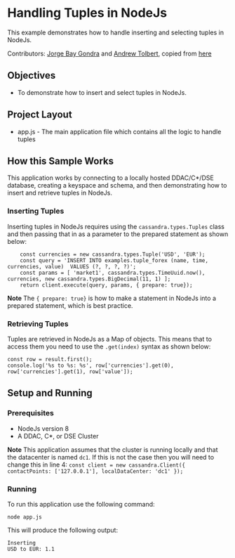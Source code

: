 # Handling Tuples in NodeJs
This example demonstrates how to handle inserting and selecting tuples in NodeJs.

Contributors: [Jorge Bay Gondra](https://github.com/jorgebay) and [Andrew Tolbert](https://github.com/tolbertam), copied from [here](https://github.com/datastax/nodejs-driver/blob/master/examples/tuple/tuple-insert-select.js)

## Objectives

* To demonstrate how to insert and select tuples in NodeJs.
  
## Project Layout

* app.js - The main application file which contains all the logic to handle tuples

## How this Sample Works
This application works by connecting to a locally hosted DDAC/C*/DSE database, creating a keyspace and schema, and then demonstrating how to insert and retrieve tuples in NodeJs.

### Inserting Tuples
Inserting tuples in NodeJs requires using the `cassandra.types.Tuples` class and then passing that in as a parameter to the prepared statement as shown below:

```    // Create a new instance of a Tuple
    const currencies = new cassandra.types.Tuple('USD', 'EUR');
    const query = 'INSERT INTO examples.tuple_forex (name, time, currencies, value)  VALUES (?, ?, ?, ?)';
    const params = [ 'market1', cassandra.types.TimeUuid.now(), currencies, new cassandra.types.BigDecimal(11, 1) ];
    return client.execute(query, params, { prepare: true});
```

**Note** The `{ prepare: true}` is how to make a statement in NodeJs into a prepared statement, which is best practice.

### Retrieving Tuples
Tuples are retrieved in NodeJs as a Map of objects.  This means that to access them you need to use the `.get(index)` syntax as shown below:

```    
const row = result.first();
console.log('%s to %s: %s', row['currencies'].get(0), row['currencies'].get(1), row['value']);
```

## Setup and Running

### Prerequisites

* NodeJs version 8
* A DDAC, C*, or DSE Cluster

**Note** This application assumes that the cluster is running locally and that the datacenter is named `dc1`.  If this is not the case then you will need to change this in line 4:
`const client = new cassandra.Client({ contactPoints: ['127.0.0.1'], localDataCenter: 'dc1' });`

### Running
To run this application use the following command:

`node app.js`

This will produce the following output:

```
Inserting
USD to EUR: 1.1
```

